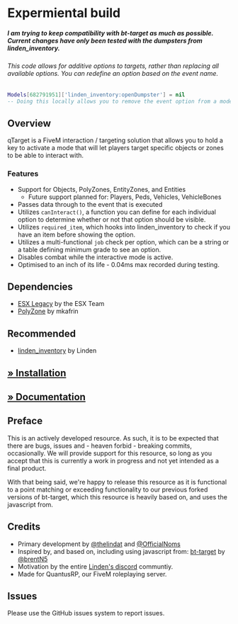 # Expermiental build
##### I am trying to keep compatibility with bt-target as much as possible. Current changes have only been tested with the dumpsters from linden_inventory.
###### This code allows for additive options to targets, rather than replacing all available options. You can redefine an option based on the event name.
```lua
Models[682791951]['linden_inventory:openDumpster'] = nil
-- Doing this locally allows you to remove the event option from a model after the fact, pending a proper function/export to handle this
```

## Overview
qTarget is a FiveM interaction / targeting solution that allows you to hold a key to activate a mode that will let players target specific objects or zones to be able to interact with. 

### Features 
* Support for Objects, PolyZones, EntityZones, and Entities
  * Future support planned for: Players, Peds, Vehicles, VehicleBones
* Passes data through to the event that is executed
* Utilizes `canInteract()`, a function you can define for each individual option to determine whether or not that option should be visible. 
* Utilizes `required_item`, which hooks into linden_inventory to check if you have an item before showing the option. 
* Utilizes a multi-functional `job` check per option, which can be a string or a table defining minimum grade to see an option.
* Disables combat while the interactive mode is active.
* Optimised to  an inch of its life - 0.04ms max recorded during testing. 

## Dependencies
* [ESX Legacy](https://github.com/esx-framework/esx-legacy) by the ESX Team
* [PolyZone](https://github.com/mkafrin/PolyZone) by mkafrin
## Recommended
* [linden_inventory](https://github.com/thelindat/linden_inventory) by Linden

## [» Installation](https://github.com/QuantusRP/qtarget/wiki/Installation)
## [» Documentation](https://github.com/QuantusRP/qtarget/wiki)

## Preface 
This is an actively developed resource. As such, it is to be expected that there are bugs, issues and - heaven forbid - breaking commits, occasionally. We will provide support for this resource, so long as you accept that this is currently a work in progress and not yet intended as a final product. 

With that being said, we're happy to release this resource as it is functional to a point matching or exceeding functionality to our previous forked versions of bt-target, which this resource is heavily based on, and uses the javascript from. 

## Credits
* Primary development by [@thelindat](https://github.com/thelindat) and [@OfficialNoms](https://github.com/OfficialNoms)
* Inspired by, and based on, including using javascript from: [bt-target](https://github.com/brentN5/bt-target) by [@brentN5](https://github.com/brentN5)
* Motivation by the entire [Linden's discord](https://discord.gg/4V6VwvBEzQ) communtiy.
* Made for QuantusRP, our FiveM roleplaying server.

## Issues
Please use the GitHub issues system to report issues. 